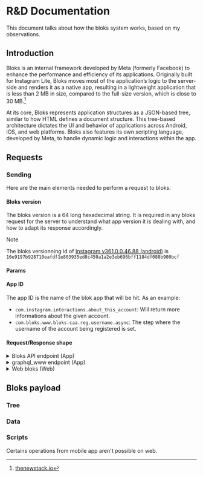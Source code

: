 # R&D Documentation
This document talks about how the bloks system works, based on my observations.
## Introduction
Bloks is an internal framework developed by Meta (formerly Facebook) to enhance the performance and efficiency of its applications. Originally built for Instagram Lite, Bloks moves most of the application’s logic to the server-side and renders it as a native app, resulting in a lightweight application that is less than 2 MB in size, compared to the full-size version, which is close to 30 MB.[^1]
[^1]: [thenewstack.io](https://thenewstack.io/instagram-lite-is-no-longer-a-progressive-web-app-now-a-native-app-built-with-bloks/)

At its core, Bloks represents application structures as a JSON-based tree, similar to how HTML defines a document structure. This tree-based architecture dictates the UI and behavior of applications across Android, iOS, and web platforms. Bloks also features its own scripting language, developed by Meta, to handle dynamic logic and interactions within the app.
## Requests
### Sending
Here are the main elements needed to perform a request to bloks.
#### Bloks version
The bloks version is a 64 long hexadecimal string. It is required in any bloks request for the server to understand what app version it is dealing with, and how to adapt its response accordingly.
> [!NOTE]
> The bloks versionning id of [Instagram v361.0.0.46.88 (android)](https://github.com/Eltion/Instagram-SSL-Pinning-Bypass/releases/tag/v361.0.0.46.88) is `16e9197b928710eafdf1e803935ed8c450a1a2e3eb696bff1184df088b900bcf`
#### Params

#### App ID
The app ID is the name of the blok app that will be hit. As an example:
- `com.instagram.interactions.about_this_account`: Will return more informations about the given account.
- `com.bloks.www.bloks.caa.reg.username.async`: The step where the username of the account being registered is set.
#### Request/Response shape
<details>
  <summary>Bloks API endpoint (App)</summary>
  
  This request below hits the app id `com.instagram.interactions.about_this_account`, with the bloks version `c48de7e714bc4ad7ea5c9b1f004e5b0a40f24369494f20c705bd9c27451a0604`, and the params `{"target_user_id": "317404151", "referer_type": "ProfileMore"}`.

  > [!INFO]
  > The API bloks endpoint is `/api/v1/bloks/{TYPE}/{APP_ID}`
  > `TYPE` can be:
  >  - `apps`
  >  - `async_action`
  >  - `async_component_query`
  >  - *There might be more.*
  ```
  POST /api/v1/bloks/apps/com.instagram.interactions.about_this_account/ HTTP/2
  Host: i.instagram.com
  Accept: */*
  Content-Length: 300
  User-Agent: Instagram 285.0.0.13.63 (iPhone9,4; iOS 15_8; fr_FR; fr; scale=3.00; 1242x2208; 478871389) AppleWebKit/420+
  Accept-Encoding: gzip, deflate, br
  Authorization: Bearer IGT:2:...
  Content-Type: application/x-www-form-urlencoded; charset=UTF-8

  signed_body=SIGNATURE.%7B%22_uuid%22%3A%22XXXXXXXX-XXXX-XXXX-XXXX-XXXXXXXXXXXX%22%2C%22target_user_id%22%3A%22317404151%22%2C%22referer_type%22%3A%22ProfileMore%22%2C%22_uid%22%3A%2272511486263%22%2C%22bloks_versioning_id%22%3A%22c48de7e714bc4ad7ea5c9b1f004e5b0a40f24369494f20c705bd9c27451a0604%22%7D
  ```
  Beautified request content:
  ```json
  {
    "_uuid": "XXXXXXXX-XXXX-XXXX-XXXX-XXXXXXXXXXXX",
    "target_user_id": "317404151",
    "referer_type": "ProfileMore",
    "_uid": "72511486263",
    "bloks_versioning_id": "c48de7e714bc4ad7ea5c9b1f004e5b0a40f24369494f20c705bd9c27451a0604"
  }
  ```
  The response body will look like:
  ```json
  {
    "layout": {
      "bloks_payload": ...
    },
    "status": "ok"
  }
  ```
</details>
<details>
  <summary>graphql_www endpoint (App)</summary>
  
  This request below hits the app id `com.bloks.www.ig.about_this_account`, with the bloks version `aefdaa2f3d1015a63ba3aad22681e79d11eb872e8614a959b33f6d9a7f265ec0`, and the params `{"referer_type": "ProfileMore", "target_user_id": "317404151"}`.

  ```
  POST /graphql_www HTTP/2
  Host: i.instagram.com
  Authorization: Bearer IGT:2:...
  Content-Type: application/x-www-form-urlencoded; charset=UTF-8
  User-Agent: Instagram 365.0.0.33.88 (iPhone9,4; iOS 15_8; fr_FR; fr; scale=3.00; 1242x2208; 690008027) AppleWebKit/420+
  Content-Length: 877
  Accept-Encoding: gzip, deflate, br

  method=post&pretty=false&format=json&server_timestamps=true&locale=fr_FR&purpose=fetch&fb_api_req_friendly_name=IGBloksAppRootQuery&client_doc_id=253360298310718582719188438574&enable_canonical_naming=true&enable_canonical_variable_overrides=true&enable_canonical_naming_ambiguous_type_prefixing=true&variables=%7B%22bk_context%22%3A%7B%22pixel_ratio%22%3A3%2C%22styles_id%22%3A%22instagram%22%7D%2C%22params%22%3A%7B%22bloks_versioning_id%22%3A%22aefdaa2f3d1015a63ba3aad22681e79d11eb872e8614a959b33f6d9a7f265ec0%22%2C%22app_id%22%3A%22com.bloks.www.ig.about_this_account%22%2C%22params%22%3A%22%7B%5C%22bk_client_context%5C%22%3A%5C%22%7B%5C%5C%5C%22styles_id%5C%5C%5C%22%3A%5C%5C%5C%22instagram%5C%5C%5C%22%2C%5C%5C%5C%22pixel_ratio%5C%5C%5C%22%3A3%7D%5C%22%2C%5C%22referer_type%5C%22%3A%5C%22ProfileMore%5C%22%2C%5C%22target_user_id%5C%22%3A%5C%22317404151%5C%22%7D%22%7D%7D
  ```
  Beautified variables:
  ```json
  {
    "bk_context": {
      "pixel_ratio": 3,
      "styles_id": "instagram"
    },
    "params": {
      "bloks_versioning_id": "aefdaa2f3d1015a63ba3aad22681e79d11eb872e8614a959b33f6d9a7f265ec0",
      "app_id": "com.bloks.www.ig.about_this_account",
      "params": "{\"bk_client_context\":\"{\\\"styles_id\\\":\\\"instagram\\\",\\\"pixel_ratio\\\":3}\",\"referer_type\":\"ProfileMore\",\"target_user_id\":\"317404151\"}"
    }
  }
  ```
  The response body will look like:
  ```json
  {
    "data": {
      "__typename": "Query",
      "strong_id__": null,
      "1$bloks_app(bk_context:$bk_context,params:$params)": {
        "screen_content": {
          "component": {
            "bundle": {
              "bloks_bundle_tree": "{\"layout\":{\"bloks_payload\": ...}}",
            }
          }
        }
      }
    }
  }
  ```
</details>
<details>
  <summary>Web bloks (Web)</summary>

  This request below hits the app id `com.bloks.www.ig.about_this_account`, with the bloks version `8cfdad7160042d1ecf8a994bb406cbfffb9a769a304d39560d6486a34ea8a53e`, and the params `{"referer_type": "ProfileUsername", "target_user_id": "317404151"}`.

  ```
  POST /async/wbloks/fetch/?appid=com.bloks.www.ig.about_this_account&type=app&__bkv=8cfdad7160042d1ecf8a994bb406cbfffb9a769a304d39560d6486a34ea8a53e HTTP/1.1
  Host: www.instagram.com
  Accept: */*
  Content-Type: application/x-www-form-urlencoded;charset=UTF-8
  Sec-Fetch-Site: same-origin
  User-Agent: Mozilla/5.0 (Macintosh; Intel Mac OS X 10_15_7) AppleWebKit/605.1.15 (KHTML, like Gecko) Version/18.1.1 Safari/605.1.15
  Accept-Encoding: gzip, deflate, br
  Cookie: sessionid=27694553604%3A3sI5QfTu0wZ3gq%3A29%3AAYdHV2KDage4JFxqrLI1DasRQIMOKKVl0ZxmZQgx-ho
  Connection: close
  Content-Length: 195
  Pragma: no-cache
  Cache-Control: no-cache

  __a=1&fb_dtsg=...&params=%7B%22referer_type%22%3A%22ProfileMore%22%2C%22target_user_id%22%3A%22317404151%22%7D
  ```
  Beautified body params:
  ```json
  {
    "referer_type": "ProfileUsername",
    "target_user_id": "317404151"
  }
  ```
  Beautified url params:
  ```json
  {
    "appid": "com.bloks.www.ig.about_this_account",
    "type": "app",
    "__bkv": "8cfdad7160042d1ecf8a994bb406cbfffb9a769a304d39560d6486a34ea8a53e",
  }
  ```
  The response body will look like:
  ```js
  for (;;);{"__ar":1,"payload":{"layout":{"bloks_payload": ...}}}
  ```
</details>

## Bloks payload
### Tree
### Data
### Scripts
Certains operations from mobile app aren't possible on web.